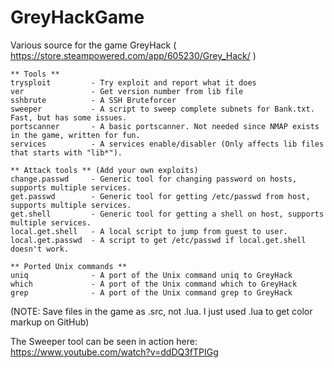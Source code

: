 # GreyHackGame
Various source for the game GreyHack ( https://store.steampowered.com/app/605230/Grey_Hack/ )

```
** Tools **
trysploit         - Try exploit and report what it does
ver               - Get version number from lib file
sshbrute          - A SSH Bruteforcer
sweeper           - A script to sweep complete subnets for Bank.txt. Fast, but has some issues.
portscanner       - A basic portscanner. Not needed since NMAP exists in the game, written for fun.
services          - A services enable/disabler (Only affects lib files that starts with "lib*").

** Attack tools ** (Add your own exploits)
change.passwd     - Generic tool for changing password on hosts, supports multiple services. 
get.passwd        - Generic tool for getting /etc/passwd from host, supports multiple services.
get.shell         - Generic tool for getting a shell on host, supports multiple services.
local.get.shell   - A local script to jump from guest to user.
local.get.passwd  - A script to get /etc/passwd if local.get.shell doesn't work.

** Ported Unix commands **
uniq              - A port of the Unix command uniq to GreyHack
which             - A port of the Unix command which to GreyHack
grep              - A port of the Unix command grep to GreyHack
```
(NOTE: Save files in the game as .src, not .lua. I just used .lua to get color markup on GitHub)

The Sweeper tool can be seen in action here: https://www.youtube.com/watch?v=ddDQ3fTPIGg
